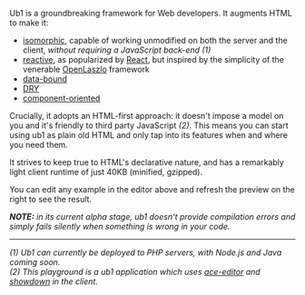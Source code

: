 Ub1 is a groundbreaking framework for Web developers. It augments HTML to make it:

* [isomorphic](https://en.wikipedia.org/wiki/Isomorphic_JavaScript), capable of working unmodified on both the server and the client, _without requiring a JavaScript back-end (1)_
* [reactive](https://en.wikipedia.org/wiki/Reactive_programming), as popularized by [React](https://reactjs.org/), but inspired by the simplicity of the venerable [OpenLaszlo](http://www.openlaszlo.org) framework
* [data-bound](https://en.wikipedia.org/wiki/Data_binding)
* [DRY](https://en.wikipedia.org/wiki/Don%27t_repeat_yourself)
* [component-oriented](https://en.wikipedia.org/wiki/Component-based_software_engineering)

Crucially, it adopts an HTML-first approach: it doesn't impose a model on you and it's friendly to third party JavaScript _(2)_. This means you can start using ub1 as plain old HTML and only tap into its features when and where you need them.

It strives to keep true to HTML's declarative nature, and has a remarkably light client runtime of just 40KB (minified, gzipped).

You can edit any example in the editor above and refresh the preview on the right to see the result.

_**NOTE:** in its current alpha stage, ub1 doesn't provide compilation errors and simply fails silently when something is wrong in your code._

---
*(1) Ub1 can currently be deployed to PHP servers, with Node.js and Java coming soon.*<br>
*(2) This playground is a ub1 application which uses [ace-editor](https://ace.c9.io/) and [showdown](https://github.com/showdownjs/showdown) in the client.*